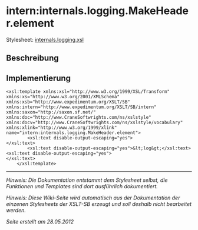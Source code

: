 # intern:internals.logging.MakeHeader.element #

Stylesheet: [internals.logging.xsl](http://code.google.com/p/xslt-sb/source/browse/trunk/xslt-sb/internals.logging.xsl)

## Beschreibung ##
## Implementierung ##
```
<xsl:template xmlns:xsl="http://www.w3.org/1999/XSL/Transform" xmlns:xs="http://www.w3.org/2001/XMLSchema" xmlns:xsb="http://www.expedimentum.org/XSLT/SB" xmlns:intern="http://www.expedimentum.org/XSLT/SB/intern" xmlns:saxon="http://saxon.sf.net/" xmlns:doc="http://www.CraneSoftwrights.com/ns/xslstyle" xmlns:docv="http://www.CraneSoftwrights.com/ns/xslstyle/vocabulary" xmlns:xlink="http://www.w3.org/1999/xlink" name="intern:internals.logging.MakeHeader.element">
		<xsl:text disable-output-escaping="yes">
</xsl:text>
		<xsl:text disable-output-escaping="yes">&lt;log&gt;</xsl:text><xsl:text disable-output-escaping="yes">
</xsl:text>
	</xsl:template>
```


---


_Hinweis: Die Dokumentation entstammt dem Stylesheet selbst, die Funktionen und Templates sind dort ausführlich dokumentiert._

_Hinweis: Diese Wiki-Seite wird automatisch aus der Dokumentation der einzenen Stylesheets der XSLT-SB erzeugt und soll deshalb nicht bearbeitet werden._

_Seite erstellt am 28.05.2012_
